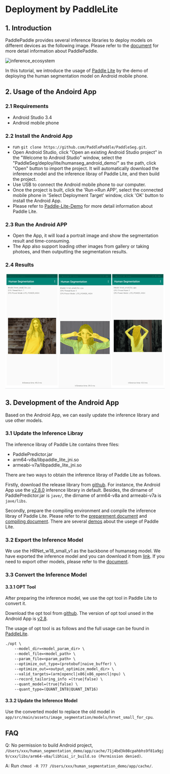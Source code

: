 # Deployment by PaddleLite

## 1. Introduction

PaddlePaddle provides several inference libraries to deploy models on different devices as the following image. Please refer to the [document](https://paddleinference.paddlepaddle.org.cn/product_introduction/summary.html) for more detail information about PaddlePaddle.

![inference_ecosystem](https://user-images.githubusercontent.com/52520497/148058850-6d732217-d8fb-49be-b631-9490e706b7da.png)

In this tutorial, we introduce the usage of [Paddle Lite](https://github.com/PaddlePaddle/Paddle-Lite) by the demo of deploying the human segmentation model on Android mobile phone.

## 2. Usage of the Andoird App

### 2.1 Requirements

* Android Studio 3.4
* Android mobile phone

### 2.2 Install the Android App

* run `git clone https://github.com/PaddlePaddle/PaddleSeg.git`.
* Open Android Studio, click "Open an existing Android Studio project" in the "Welcome to Android Studio" window, select the "PaddleSeg/deploy/lite/humanseg_android_demo/" as the path, click "Open" button to import the project. It will automatically download the inference model and the inference libray of Paddle Lite, and then build the project.
* Use USB to connect the Android mobile phone to our computer.
* Once the project is built, click the 'Run->Run APP', select the connected mobile phone in 'Select Deployment Target' window, click 'OK' button to install the Android App.
* Please refer to [Paddle-Lite-Demo](https://github.com/PaddlePaddle/Paddle-Lite-Demo) for more detail information about Paddle Lite.

### 2.3 Run the Android APP

* Open the App, it will load a portrait image and show the segmentation result and time-consuming.
* The App also support loading other images from gallery or taking photoes, and then outputting the segmentation results. 


### 2.4 Results

![img](./example/human.png)


## 3. Development of the Android App

Based on the Android App, we can easily update the inference library and use other models.

### 3.1 Update the Inference Libray

The inference libray of Paddle Lite contains three files:
* PaddlePredictor.jar
* arm64-v8a/libpaddle_lite_jni.so
* armeabi-v7a/libpaddle_lite_jni.so

There are two ways to obtain the inference libray of Paddle Lite as follows. 

Firstly, download the release library from [github](https://github.com/PaddlePaddle/Paddle-Lite/releases/). For instance, the Android App use the [v2.8.0](https://paddlelite-demo.bj.bcebos.com/libs/android/paddle_lite_libs_v2_8_0.tar.gz) inference library in default. Besides, the dirname of PaddlePredictor.jar is `jave/`, the dirname of arm64-v8a and armeabi-v7a is `jave/libs`.

Secondly, prepare the compiling environment and compile the inference libray of Paddle Lite.  Please refer to the [preparement document](https://paddle-lite.readthedocs.io/zh/latest/source_compile/compile_env.html) and [compiling document](https://paddle-lite.readthedocs.io/zh/latest/source_compile/linux_x86_compile_android.html). There are several [demos](https://github.com/PaddlePaddle/Paddle-Lite-Demo) about the usege of Paddle Lite.


### 3.2 Export the Inference Model

We use the HRNet_w18_small_v1 as the backbone of humanseg model. We have exported the inference model and you can download it from [link](https://bj.bcebos.com/paddleseg/deploy/lite/android/hrnet_w18_small.tar.gz). If you need to export other models, please refer to the [document](../../model_export.md).


### 3.3 Convert the Inference Model

#### 3.3.1 OPT Tool

After preparing the inference model, we use the opt tool in Paddle Lite to convert it.

Download the opt tool from [github](https://github.com/PaddlePaddle/Paddle-Lite/releases/). The version of opt tool unsed in the Android App is [v2.8](https://paddle-lite.readthedocs.io/zh/release-v2.8/quick_start/release_lib.html#opt).

The usage of opt tool is as follows and the full usage can be found in [PaddleLite](https://paddle-lite.readthedocs.io/zh/latest/user_guides/opt/opt_bin.html).
```
./opt \
    --model_dir=<model_param_dir> \
    --model_file=<model_path> \
    --param_file=<param_path> \
    --optimize_out_type=(protobuf|naive_buffer) \
    --optimize_out=<output_optimize_model_dir> \
    --valid_targets=(arm|opencl|x86|x86_opencl|npu) \
    --record_tailoring_info =(true|false) \
    --quant_model=(true|false) \
    --quant_type=(QUANT_INT8|QUANT_INT16)
```

#### 3.3.2 Update the Inference Model

Use the converted model to replace the old model in `app/src/main/assets/image_segmentation/models/hrnet_small_for_cpu`.


## FAQ

Q: No permission to build Android project, `/Users/xxx/human_segmentation_demo/app/cache/71j4bd3k08cpahbhs9f81a9gj9/cxx/libs/arm64-v8a/libhiai_ir_build.so (Permission denied)`.

A: Run `chmod -R 777 /Users/xxx/human_segmentation_demo/app/cache/`.
